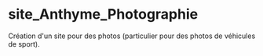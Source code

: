 # site_Anthyme_Photographie

Création d'un site pour des photos (particulier pour des photos de véhicules de sport).
